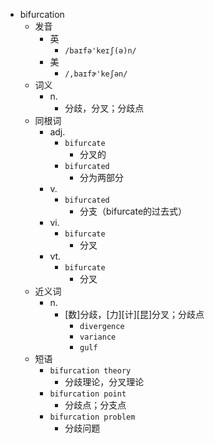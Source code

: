 - bifurcation
  - 发音
    - 英
      - `/baɪfə'keɪʃ(ə)n/`
    - 美
      - `/,baɪfɚ'keʃən/`
  - 词义
    - n.
      - 分歧，分叉；分歧点
  - 同根词
    - adj.
      - `bifurcate`
        - 分叉的
      - `bifurcated`
        - 分为两部分
    - v.
      - `bifurcated`
        - 分支（bifurcate的过去式）
    - vi.
      - `bifurcate`
        - 分叉
    - vt.
      - `bifurcate`
        - 分叉
  - 近义词
    - n.
      - [数]分歧，[力][计][昆]分叉；分歧点
        - `divergence`
        - `variance`
        - `gulf`
  - 短语
    - `bifurcation theory`
      - 分歧理论，分叉理论 
    - `bifurcation point`
      - 分歧点；分支点 
    - `bifurcation problem`
      - 分歧问题 
